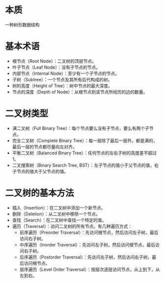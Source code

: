 # 本质
一种树形数据结构

# 基本术语

- 根节点（Root Node）：二叉树的顶层节点。
- 叶子节点（Leaf Node）：没有子节点的节点。
- 内部节点（Internal Node）：至少有一个子节点的节点。
- 子树（Subtree）：一个节点及其所有后代构成的树。
- 树的高度（Height of Tree）：树中节点的最大深度。
- 节点的深度（Depth of Node）：从根节点到该节点所经历的边的数量。

# 二叉树类型

- 满二叉树（Full Binary Tree）：每个节点要么没有子节点，要么有两个子节点。
- 完全二叉树（Complete Binary Tree）：每一层除了最后一层外，都是满的，最后一层的节点都尽量向左对齐。
- 平衡二叉树（Balanced Binary Tree）：任何节点的左右子树的高度差不超过1。
- 二叉搜索树（Binary Search Tree, BST）：左子节点的值小于父节点的值，右子节点的值大于父节点的值。

# 二叉树的基本方法

- 插入（Insertion）：在二叉树中添加一个新节点。
- 删除（Deletion）：从二叉树中移除一个节点。
- 查找（Search）：在二叉树中查找一个特定的值。
- 遍历（Traversal）：访问二叉树的所有节点。有几种遍历方式：
    - 前序遍历（Preorder Traversal）：先访问根节点，然后访问左子树，最后访问右子树。
    - 中序遍历（Inorder Traversal）：先访问左子树，然后访问根节点，最后访问右子树。
    - 后序遍历（Postorder Traversal）：先访问左子树，然后访问右子树，最后访问根节点。
    - 层序遍历（Level Order Traversal）：按层次逐层访问节点，从上到下，从左到右。
